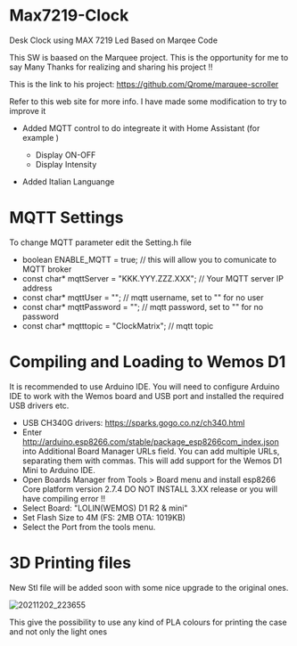 # Max7219-Clock

Desk Clock using MAX 7219 Led Based on Marqee Code  

This SW is baased on the Marquee project.
This is the opportunity for me to say Many Thanks for realizing and sharing his project !!

This is the link to his project:
https://github.com/Qrome/marquee-scroller

Refer to this web site for more info.
I have made some modification to try to improve it 

- Added MQTT control to do integreate it with Home Assistant (for example )
  - Display ON-OFF
  - Display Intensity

- Added Italian Languange
 
# MQTT Settings

To change MQTT parameter edit the Setting.h file

- boolean ENABLE_MQTT = true;                   // this will allow you to comunicate to MQTT broker
- const char* mqttServer = "KKK.YYY.ZZZ.XXX";   // Your MQTT server IP address 
- const char* mqttUser = "";                    // mqtt username, set to "" for no user
- const char* mqttPassword = "";                // mqtt password, set to "" for no password
- const char* mqtttopic = "ClockMatrix";        // mqtt topic


# Compiling and Loading to Wemos D1
It is recommended to use Arduino IDE. You will need to configure Arduino IDE to work with the Wemos board and USB port and installed the required USB drivers etc.

- USB CH340G drivers: https://sparks.gogo.co.nz/ch340.html
- Enter http://arduino.esp8266.com/stable/package_esp8266com_index.json into Additional Board Manager URLs field. You can add multiple URLs, separating them with commas. This will add support for the Wemos D1 Mini to Arduino IDE.
- Open Boards Manager from Tools > Board menu and install esp8266 Core platform version 2.7.4 DO NOT INSTALL 3.XX release or you will have compiling error !! 
- Select Board: "LOLIN(WEMOS) D1 R2 & mini"
- Set Flash Size to 4M (FS: 2MB OTA: 1019KB)
- Select the Port from the tools menu.


# 3D Printing files
New Stl file will be added soon with some nice upgrade to the original ones.

![20211202_223655](https://user-images.githubusercontent.com/47435194/144507927-ab48e7e7-9345-4ebb-8f82-c96e7999d296.jpg)

This give the possibility to use any kind of PLA colours for printing the case and not only the light ones
